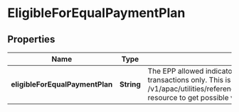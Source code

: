 # EligibleForEqualPaymentPlan

## Properties
Name | Type | Description | Notes
------------ | ------------- | ------------- | -------------
**eligibleForEqualPaymentPlan** | **String** | The EPP allowed indicator. This is applicable for credit cards transactions only. This is a reference data field. Please use /v1/apac/utilities/referenceData/{eligibleForEqualPaymentPlan} resource to get possible value of This field with description. | 
